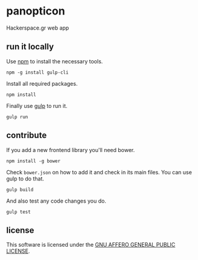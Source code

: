# panopticon

Hackerspace.gr web app

## run it locally

Use [npm](https://www.npmjs.com/) to install the necessary tools.

    npm -g install gulp-cli

Install all required packages.

    npm install

Finally use [gulp](http://gulpjs.com/) to run it.

    gulp run

## contribute

If you add a new frontend library you'll need bower.

    npm install -g bower

Check `bower.json` on how to add it and check in its main files. You can use gulp to do that.

    gulp build

And also test any code changes you do.

    gulp test

## license

This software is licensed under the [GNU AFFERO GENERAL PUBLIC LICENSE](LICENSE).
